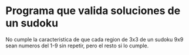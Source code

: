 # Programa que valida soluciones de un sudoku

No cumple la caracteristica de que cada region de 3x3 de un sudoku 9x9 sean numeros del 1-9 sin repetir, pero  el resto si lo cumple. 

